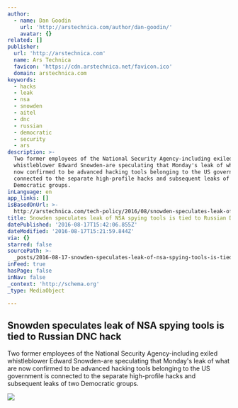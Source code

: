 ```yaml
---
author:
  - name: Dan Goodin
    url: 'http://arstechnica.com/author/dan-goodin/'
    avatar: {}
related: []
publisher:
  url: 'http://arstechnica.com'
  name: Ars Technica
  favicon: 'https://cdn.arstechnica.net/favicon.ico'
  domain: arstechnica.com
keywords:
  - hacks
  - leak
  - nsa
  - snowden
  - aitel
  - dnc
  - russian
  - democratic
  - security
  - ars
description: >-
  Two former employees of the National Security Agency-including exiled
  whistleblower Edward Snowden-are speculating that Monday's leak of what are
  now confirmed to be advanced hacking tools belonging to the US government is
  connected to the separate high-profile hacks and subsequent leaks of two
  Democratic groups.
inLanguage: en
app_links: []
isBasedOnUrl: >-
  http://arstechnica.com/tech-policy/2016/08/snowden-speculates-leak-of-nsa-spying-tools-is-tied-to-russian-dnc-hack/
title: Snowden speculates leak of NSA spying tools is tied to Russian DNC hack
datePublished: '2016-08-17T15:42:06.855Z'
dateModified: '2016-08-17T15:21:59.844Z'
via: {}
starred: false
sourcePath: >-
  _posts/2016-08-17-snowden-speculates-leak-of-nsa-spying-tools-is-tied-to-russi.md
inFeed: true
hasPage: false
inNav: false
_context: 'http://schema.org'
_type: MediaObject

---
```

<article style=""><h1>Snowden speculates leak of NSA spying tools is tied to Russian DNC hack</h1><p>Two former employees of the National Security Agency-including exiled whistleblower Edward Snowden-are speculating that Monday's leak of what are now confirmed to be advanced hacking tools belonging to the US government is connected to the separate high-profile hacks and subsequent leaks of two Democratic groups.</p><img src="http://cdn.arstechnica.net/wp-content/uploads/2015/05/snowdenpic-640x419.jpg" /></article>
